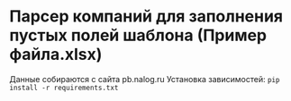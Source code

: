 # Парсер компаний для заполнения пустых полей шаблона (Пример файла.xlsx)
Данные собираются с сайта pb.nalog.ru
Установка зависимостей: `pip install -r requirements.txt`
